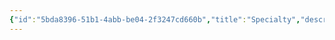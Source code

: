 ```yaml
---
{"id":"5bda8396-51b1-4abb-be04-2f3247cd660b","title":"Specialty","description":"Overview of Specialty Gifts tag.","publish":true,"date_created":"Thursday, April 11th 2024, 6:03:04 pm","date_modified":"Friday, April 26th 2024, 11:22:49 pm","editing_lock":false,"live_preview":true,"cssclasses":["mado-heading"],"path":"tags/Gifts/Specialty.md","permalink":"/tags/gifts/specialty/","PassFrontmatter":true}
---
```


